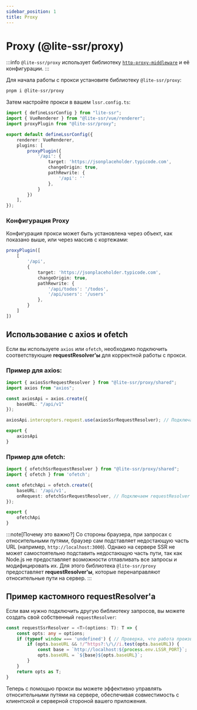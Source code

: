 ```yaml
---
sidebar_position: 1
title: Proxy
---
```


# Proxy (@lite-ssr/proxy)

:::info
`@lite-ssr/proxy` использует библиотеку [`http-proxy-middleware`](https://www.npmjs.com/package/http-proxy-middleware) и её конфигурации.
:::

Для начала работы с прокси установите библиотеку `@lite-ssr/proxy`:

```bash
pnpm i @lite-ssr/proxy
```

Затем настройте прокси в вашем `lssr.config.ts`:

```ts
import { defineLssrConfig } from "lite-ssr";
import { VueRenderer } from "@lite-ssr/vue/renderer";
import proxyPlugin from "@lite-ssr/proxy";

export default defineLssrConfig({
    renderer: VueRenderer,
    plugins: [
        proxyPlugin({
            '/api': {
                target: 'https://jsonplaceholder.typicode.com',
                changeOrigin: true,
                pathRewrite: {
                    '/api': ''
                },
            }
        })
    ],
});
```

### Конфигурация Proxy

Конфигурация прокси может быть установлена через объект, как показано выше, или через массив с кортежами:

```ts
proxyPlugin([
    [
        '/api',
        {
            target: 'https://jsonplaceholder.typicode.com',
            changeOrigin: true,
            pathRewrite: {
                '/api/todos': '/todos',
                '/api/users': '/users'
            },
        }
    ]
])
```

## Использование с axios и ofetch

Если вы используете `axios` или `ofetch`, необходимо подключить соответствующие **requestResolver'ы** для корректной работы с прокси.

### Пример для axios:

```ts
import { axiosSsrRequestResolver } from "@lite-ssr/proxy/shared";
import axios from "axios";

const axiosApi = axios.create({
    baseURL: "/api/v1"
});

axiosApi.interceptors.request.use(axiosSsrRequestResolver); // Подключаем requestResolver

export {
    axiosApi
}
```

### Пример для ofetch:

```ts
import { ofetchSsrRequestResolver } from "@lite-ssr/proxy/shared";
import { ofetch } from 'ofetch';

const ofetchApi = ofetch.create({
    baseURL: '/api/v1',
    onRequest: ofetchSsrRequestResolver, // Подключаем requestResolver
});

export {
    ofetchApi
}
```

:::note[Почему это важно?]
Со стороны браузера, при запросах с относительными путями, браузер сам подставляет недостающую часть URL (например, `http://localhost:3000`). Однако на сервере SSR не может самостоятельно подставить недостающую часть пути, так как Node.js не предоставляет возможности отлавливать все запросы и модифицировать их. Для этого библиотека `@lite-ssr/proxy` предоставляет **requestResolver'ы**, которые перенаправляют относительные пути на сервер.
:::

## Пример кастомного requestResolver'а

Если вам нужно подключить другую библиотеку запросов, вы можете создать свой собственный `requestResolver`:

```ts
const requestSsrResolver = <T>(options: T): T => {
    const opts: any = options;
    if (typeof window === 'undefined') { // Проверка, что работа производится на стороне SSR
        if (opts.baseURL && !/^https?:\/\//i.test(opts.baseURL)) {
            const base = `http://localhost:${process.env.LSSR_PORT}`;
            opts.baseURL = `${base}${opts.baseURL}`;
        }
    }
    return opts as T;
}
```

Теперь с помощью прокси вы можете эффективно управлять относительными путями на сервере, обеспечивая совместимость с клиентской и серверной стороной вашего приложения.